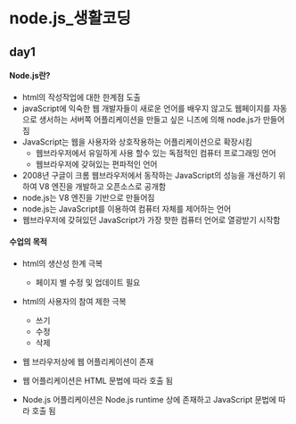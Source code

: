 # node.js_생활코딩

## day1

#### Node.js란?

* html의 작성작업에 대한 한계점 도출
* javaScript에 익숙한 웹 개발자들이 새로운 언어를 배우지 않고도 웹페이지를 자동으로 생서하는 서버쪽 어플리케이션을 만들고 싶은 니즈에 의해 node.js가 만들어짐
* JavaScript는 웹을 사용자와 상호작용하는 어플리케이션으로 확장시킴
  * 웹브라우저에서 유일하게 사용 할수 있는 독점적인 컴퓨터 프로그래밍 언어
  * 웹브라우저에 갖혀있는 편파적인 언어
* 2008년 구글이 크롬 웹브라우저에서 동작하는 JavaScript의 성능을 개선하기 위하여 V8 엔진을 개발하고 오픈소스로 공개함
* node.js는 V8 엔진을 기반으로 만들어짐
* node.js는 JavaScript를 이용하여 컴퓨터 자체를 제어하는 언어
* 웹브라우저에 갖혀있던 JavaScript가 가장 핫한 컴퓨터 언어로 열광받기 시작함



#### 수업의 목적

* html의 생산성 한계 극복
  * 페이지 별 수정 및 업데이트 필요
* html의 사용자의 참여 제한 극복
  * 쓰기
  * 수정
  * 삭제





* 웹 브라우저상에 웹 어플리케이션이 존재
* 웹 어플리케이션은 HTML 문법에 따라 호출 됨
* Node.js 어플리케이션은 Node.js runtime 상에 존재하고 JavaScript 문법에 따라 호출 됨